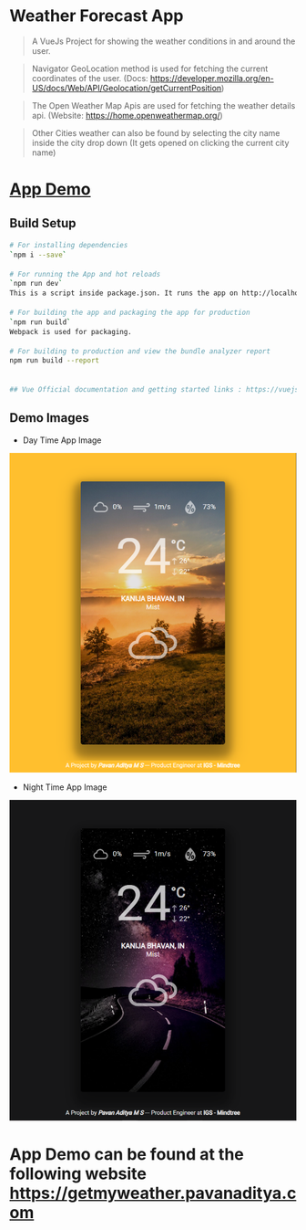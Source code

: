 # Weather Forecast App

> A VueJs Project for showing the weather conditions in and around the user.

> Navigator GeoLocation method is used for fetching the current coordinates of the user. (Docs: https://developer.mozilla.org/en-US/docs/Web/API/Geolocation/getCurrentPosition)

> The Open Weather Map Apis are used for fetching the weather details api. (Website: https://home.openweathermap.org/)

> Other Cities weather can also be found by selecting the city name inside the city drop down (It gets opened on clicking the current city name)

# <a href="https://getmyweather.pavanaditya.com" target="_blank">App Demo</a>

## Build Setup

``` bash
# For installing dependencies
`npm i --save`

# For running the App and hot reloads
`npm run dev`
This is a script inside package.json. It runs the app on http://localhost:8080 location

# For building the app and packaging the app for production
`npm run build`
Webpack is used for packaging.

# For building to production and view the bundle analyzer report
npm run build --report


## Vue Official documentation and getting started links : https://vuejs.org/ and https://vuejs.org/v2/guide/
```
## Demo Images

* Day Time App Image

![Day-Image](src/assets/images/day-app-image.PNG)


* Night Time App Image

![Night-Image](src/assets/images/night-app-image.PNG)

# App Demo can be found at the following website https://getmyweather.pavanaditya.com
